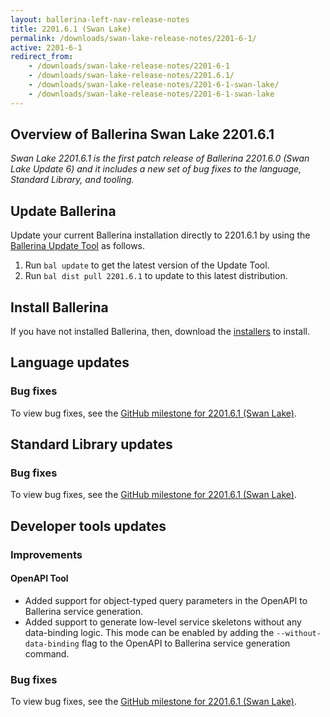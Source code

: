 ```yaml
---
layout: ballerina-left-nav-release-notes
title: 2201.6.1 (Swan Lake) 
permalink: /downloads/swan-lake-release-notes/2201-6-1/
active: 2201-6-1
redirect_from: 
    - /downloads/swan-lake-release-notes/2201-6-1
    - /downloads/swan-lake-release-notes/2201.6.1/
    - /downloads/swan-lake-release-notes/2201-6-1-swan-lake/
    - /downloads/swan-lake-release-notes/2201-6-1-swan-lake
---
```


## Overview of Ballerina Swan Lake 2201.6.1

<em>Swan Lake 2201.6.1 is the first patch release of Ballerina 2201.6.0 (Swan Lake Update 6) and it includes a new set of bug fixes to the language, Standard Library, and tooling.</em>

## Update Ballerina

Update your current Ballerina installation directly to 2201.6.1 by using the [Ballerina Update Tool](/learn/update-tool/) as follows.

1. Run `bal update` to get the latest version of the Update Tool.
2. Run `bal dist pull 2201.6.1` to update to this latest distribution.

## Install Ballerina

If you have not installed Ballerina, then, download the [installers](/downloads/#swanlake) to install.

## Language updates

### Bug fixes

To view bug fixes, see the [GitHub milestone for 2201.6.1 (Swan Lake)](https://github.com/ballerina-platform/ballerina-lang/issues?q=is%3Aissue+milestone%3A2201.6.1+label%3AType%2FBug+is%3Aclosed).

## Standard Library updates

### Bug fixes

To view bug fixes, see the [GitHub milestone for 2201.6.1 (Swan Lake)](https://github.com/ballerina-platform/ballerina-standard-library/issues?q=is%3Aissue+milestone%3A2201.6.1+label%3AType%2FBug+is%3Aclosed+).

## Developer tools updates

### Improvements

#### OpenAPI Tool

- Added support for object-typed query parameters in the OpenAPI to Ballerina service generation.
- Added support to generate low-level service skeletons without any data-binding logic. This mode can be enabled by adding the `--without-data-binding` flag to the OpenAPI to Ballerina service generation command.

### Bug fixes

To view bug fixes, see the [GitHub milestone for 2201.6.1 (Swan Lake)](https://github.com/ballerina-platform/openapi-tools/issues?q=is%3Aissue+milestone%3A%22Swan+Lake+2201.6.1%22+label%3AType%2FBug+is%3Aclosed+).
